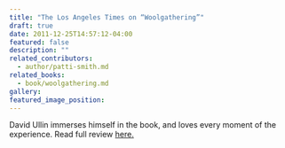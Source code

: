 ```yaml
---
title: "The Los Angeles Times on “Woolgathering”"
draft: true
date: 2011-12-25T14:57:12-04:00
featured: false
description: ""
related_contributors:
  - author/patti-smith.md
related_books:
  - book/woolgathering.md
gallery:
featured_image_position: 
---
```


David Ullin immerses himself in the book, and loves every moment of the experience. Read full review [here.](http://www.latimes.com/entertainment/news/books/la-ca-patti-smith-20111225,0,7725309.story)

